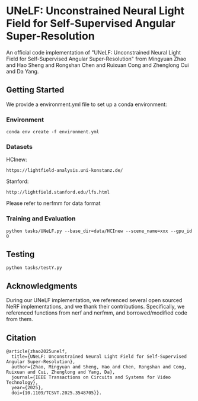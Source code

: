 # UNeLF: Unconstrained Neural Light Field for Self-Supervised Angular Super-Resolution
An official code implementation of "UNeLF: Unconstrained Neural Light Field for Self-Supervised Angular Super-Resolution" from Mingyuan Zhao and Hao Sheng and Rongshan Chen and Ruixuan Cong and Zhenglong Cui and Da
Yang.

## Getting Started

We provide a environment.yml file to set up a conda environment:

### Environment

```
conda env create -f environment.yml
```

### Datasets
HCInew:
```
https://lightfield-analysis.uni-konstanz.de/
```
Stanford: 
```
http://lightfield.stanford.edu/lfs.html
```
Please refer to nerfmm for data format

### Training and Evaluation

```
python tasks/UNeLF.py --base_dir=data/HCInew --scene_name=xxx --gpu_id 0
```

## Testing

```
python tasks/testY.py
```

## Acknowledgments

During our UNeLF implementation, we referenced several open sourced NeRF implementations, and we thank their contributions. Specifically, we referenced functions from nerf and nerfmm, and borrowed/modified code from them.

## Citation
```
@article{zhao2025unelf,
  title={UNeLF: Unconstrained Neural Light Field for Self-Supervised Angular Super-Resolution}, 
  author={Zhao, Mingyuan and Sheng, Hao and Chen, Rongshan and Cong, Ruixuan and Cui, Zhenglong and Yang, Da},
  journal={IEEE Transactions on Circuits and Systems for Video Technology}, 
  year={2025},
  doi={10.1109/TCSVT.2025.3548705}}.
```

